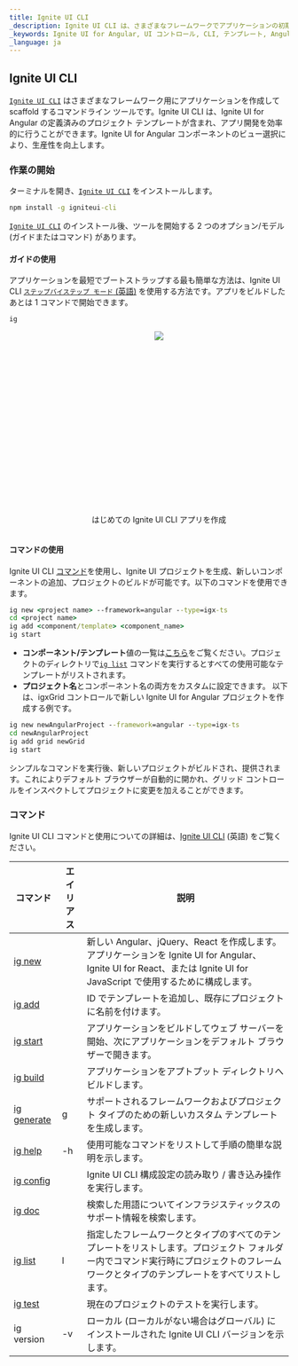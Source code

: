 ```yaml
---
title: Ignite UI CLI
_description: Ignite UI CLI は、さまざまなフレームワークでアプリケーションの初期化、開発、スキャフォールディング、および処理を可能にするツールです。
_keywords: Ignite UI for Angular, UI コントロール, CLI, テンプレート, Angular ウィジェット, web ウィジェット, UI ウィジェット, Angular, ネイティブ Angular コンポーネント スイート, ネイティブ Angular コントロール, ネイティブ Angular コンポーネント ライブラリ
_language: ja
---
```


## Ignite UI CLI

[`Ignite UI CLI`](https://github.com/IgniteUI/igniteui-cli) はさまざまなフレームワーク用にアプリケーションを作成して scaffold するコマンドライン ツールです。Ignite UI CLI は、Ignite UI for Angular の定義済みのプロジェクト テンプレートが含まれ、アプリ開発を効率的に行うことができます。Ignite UI for Angular コンポーネントのビュー選択により、生産性を向上します。

### 作業の開始

ターミナルを開き、[`Ignite UI CLI`](https://github.com/IgniteUI/igniteui-cli) をインストールします。
```cmd
npm install -g igniteui-cli 
```
 [`Ignite UI CLI`](https://github.com/IgniteUI/igniteui-cli) のインストール後、ツールを開始する 2 つのオプション/モデル (ガイドまたはコマンド) があります。

#### ガイドの使用
アプリケーションを最短でブートストラップする最も簡単な方法は、Ignite UI CLI [`ステップバイステップ モード` (英語)](https://github.com/IgniteUI/igniteui-cli/wiki/step-by-step) を使用する方法です。アプリをビルドしたあとは 1 コマンドで開始できます。 
```cmd
ig
```

<div style="display:inline-block;">
    <a style="background: url(../../images/general/buildCLIapp.gif); display:flex; justify-content:center; min-width:540px; min-height:315px;"
       href="https://youtu.be/QK_NsdtdA70" target="_blank">
        <img src="../../images/general/play.svg" style="vertical-align: middle;" />
    </a>
    <p style="text-align:center;">はじめての Ignite UI CLI アプリを作成</p>
</div>

#### コマンドの使用
Ignite UI CLI [コマンド](#available-commands)を使用し、Ignite UI プロジェクトを生成、新しいコンポーネントの追加、プロジェクトのビルドが可能です。以下のコマンドを使用できます。
```cmd
ig new <project name> --framework=angular --type=igx-ts 
cd <project name>
ig add <component/template> <component_name>
ig start 
```
- **コンポーネント/テンプレート**値の一覧は[こちら](https://github.com/IgniteUI/igniteui-cli/wiki/add#ignite-ui-for-angular-templates)をご覧ください。プロジェクトのディレクトリで[`ig list`](#available-commands) コマンドを実行するとすべての使用可能なテンプレートがリストされます。
- **プロジェクト名**とコンポーネント名の両方をカスタムに設定できます。
以下は、igxGrid コントロールで新しい Ignite UI for Angular プロジェクトを作成する例です。

```cmd
ig new newAngularProject --framework=angular --type=igx-ts
cd newAngularProject
ig add grid newGrid
ig start
```

シンプルなコマンドを実行後、新しいプロジェクトがビルドされ、提供されます。これによりデフォルト ブラウザーが自動的に開かれ、グリッド コントロールをインスペクトしてプロジェクトに変更を加えることができます。

### コマンド

 Ignite UI CLI コマンドと使用についての詳細は、[Ignite UI CLI](https://github.com/IgniteUI/igniteui-cli/wiki) (英語) をご覧ください。

| コマンド | エイリアス | 説明 |
| --- | --- | --- |
| [ig new](https://github.com/IgniteUI/igniteui-cli/wiki/new) | | 新しい Angular、jQuery、React を作成します。アプリケーションを Ignite UI for Angular、Ignite UI for React、または Ignite UI for JavaScript で使用するために構成します。
| [ig add](https://github.com/IgniteUI/igniteui-cli/wiki/add) | | ID でテンプレートを追加し、既存にプロジェクトに名前を付けます。
| [ig start](https://github.com/IgniteUI/igniteui-cli/wiki/start) | | アプリケーションをビルドしてウェブ サーバーを開始、次にアプリケーションをデフォルト ブラウザーで開きます。
| [ig build](https://github.com/IgniteUI/igniteui-cli/wiki/build) | | アプリケーションをアプトプット ディレクトリへビルドします。
| [ig generate](https://github.com/IgniteUI/igniteui-cli/wiki/generate) | g | サポートされるフレームワークおよびプロジェクト タイプのための新しいカスタム テンプレートを生成します。
| [ig help](https://github.com/IgniteUI/igniteui-cli/wiki/help) | -h | 使用可能なコマンドをリストして手順の簡単な説明を示します。
| [ig config](https://github.com/IgniteUI/igniteui-cli/wiki/config) | | Ignite UI CLI 構成設定の読み取り / 書き込み操作を実行します。
| [ig doc](https://github.com/IgniteUI/igniteui-cli/wiki/doc) | | 検索した用語についてインフラジスティックスのサポート情報を検索します。
| [ig list](https://github.com/IgniteUI/igniteui-cli/wiki/list) | l |  指定したフレームワークとタイプのすべてのテンプレートをリストします。プロジェクト フォルダー内でコマンド実行時にプロジェクトのフレームワークとタイプのテンプレートをすべてリストします。
| [ig test](https://github.com/IgniteUI/igniteui-cli/wiki/test) |  | 現在のプロジェクトのテストを実行します。
| ig version | -v | ローカル (ローカルがない場合はグローバル) にインストールされた Ignite UI CLI バージョンを示します。|
